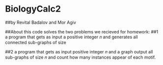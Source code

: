 # BiologyCalc2
##by Revital Badalov and Mor Agiv

##About
this code solves the two problems we recieved for homework:
##1
a program that gets as input a positive integer 𝑛 and generates all connected sub-graphs of size

##2
a program that gets as input positive integer 𝑛 and a graph output all sub-graphs of size 𝑛 and count how
many instances appear of each motif.

